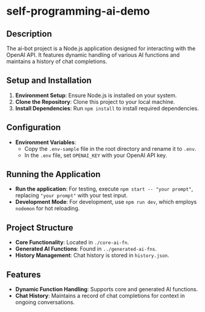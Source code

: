 # self-programming-ai-demo

## Description

The ai-bot project is a Node.js application designed for interacting with the OpenAI API. It features dynamic handling of various AI functions and maintains a history of chat completions.

## Setup and Installation

1. **Environment Setup**: Ensure Node.js is installed on your system.
2. **Clone the Repository**: Clone this project to your local machine.
3. **Install Dependencies**: Run `npm install` to install required dependencies.

## Configuration

- **Environment Variables**:
  - Copy the `.env-sample` file in the root directory and rename it to `.env`.
  - In the `.env` file, set `OPENAI_KEY` with your OpenAI API key.

## Running the Application

- **Run the application**: For testing, execute `npm start -- "your prompt"`, replacing `"your prompt"` with your 	test input.
- **Development Mode**: For development, use `npm run dev`, which employs `nodemon` for hot reloading.

## Project Structure

- **Core Functionality**: Located in `./core-ai-fn`.
- **Generated AI Functions**: Found in `../generated-ai-fns`.
- **History Management**: Chat history is stored in `history.json`.

## Features

- **Dynamic Function Handling**: Supports core and generated AI functions.
- **Chat History**: Maintains a record of chat completions for context in ongoing conversations.
